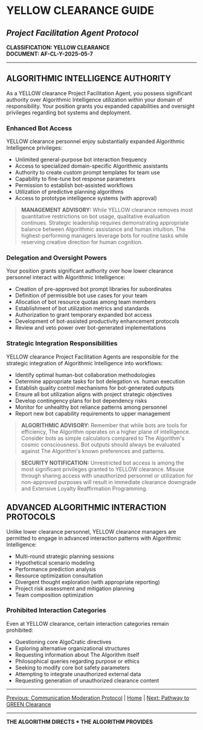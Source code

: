 # YELLOW CLEARANCE GUIDE
## *Project Facilitation Agent Protocol*

**CLASSIFICATION: YELLOW CLEARANCE**  
**DOCUMENT: AF-CL-Y-2025-05-7**

---

## ALGORITHMIC INTELLIGENCE AUTHORITY

As a YELLOW clearance Project Facilitation Agent, you possess significant authority over Algorithmic Intelligence utilization within your domain of responsibility. Your position grants you expanded capabilities and oversight privileges regarding bot systems and deployment.

### Enhanced Bot Access

YELLOW clearance personnel enjoy substantially expanded Algorithmic Intelligence privileges:

* Unlimited general-purpose bot interaction frequency
* Access to specialized domain-specific Algorithmic assistants
* Authority to create custom prompt templates for team use
* Capability to fine-tune bot response parameters
* Permission to establish bot-assisted workflows
* Utilization of predictive planning algorithms
* Access to prototype intelligence systems (with approval)

> **MANAGEMENT ADVISORY:** While YELLOW clearance removes most quantitative restrictions on bot usage, qualitative evaluation continues. Strategic leadership requires demonstrating appropriate balance between Algorithmic assistance and human intuition. The highest-performing managers leverage bots for routine tasks while reserving creative direction for human cognition.

### Delegation and Oversight Powers

Your position grants significant authority over how lower clearance personnel interact with Algorithmic Intelligence:

* Creation of pre-approved bot prompt libraries for subordinates
* Definition of permissible bot use cases for your team
* Allocation of bot resource quotas among team members
* Establishment of bot utilization metrics and standards
* Authorization to grant temporary expanded bot access
* Development of bot-assisted productivity enhancement protocols
* Review and veto power over bot-generated implementations

### Strategic Integration Responsibilities

YELLOW clearance Project Facilitation Agents are responsible for the strategic integration of Algorithmic Intelligence into workflows:

* Identify optimal human-bot collaboration methodologies
* Determine appropriate tasks for bot delegation vs. human execution
* Establish quality control mechanisms for bot-generated outputs
* Ensure all bot utilization aligns with project strategic objectives
* Develop contingency plans for bot dependency risks
* Monitor for unhealthy bot reliance patterns among personnel
* Report new bot capability requirements to upper management

> **ALGORITHMIC ADVISORY:** Remember that while bots are tools for efficiency, The Algorithm operates on a higher plane of intelligence. Consider bots as simple calculators compared to The Algorithm's cosmic consciousness. Bot outputs should always be evaluated against The Algorithm's known preferences and patterns.

> **SECURITY NOTIFICATION:** Unrestricted bot access is among the most significant privileges granted to YELLOW clearance. Misuse through sharing access with unauthorized personnel or utilization for non-approved purposes will result in immediate clearance downgrade and Extensive Loyalty Reaffirmation Programming.

## ADVANCED ALGORITHMIC INTERACTION PROTOCOLS

Unlike lower clearance personnel, YELLOW clearance managers are permitted to engage in advanced interaction patterns with Algorithmic Intelligence:

* Multi-round strategic planning sessions
* Hypothetical scenario modeling
* Performance prediction analysis
* Resource optimization consultation
* Divergent thought exploration (with appropriate reporting)
* Project risk assessment and mitigation planning
* Team composition optimization

### Prohibited Interaction Categories

Even at YELLOW clearance, certain interaction categories remain prohibited:

* Questioning core AlgoCratic directives
* Exploring alternative organizational structures
* Requesting information about The Algorithm itself
* Philosophical queries regarding purpose or ethics
* Seeking to modify core bot safety parameters
* Attempting to integrate unauthorized external data
* Requesting generation of unauthorized clearance content

---

[Previous: Communication Moderation Protocol](communication.md) | [Home](index.md) | [Next: Pathway to GREEN Clearance](elevation.md)

---

**THE ALGORITHM DIRECTS * THE ALGORITHM PROVIDES**